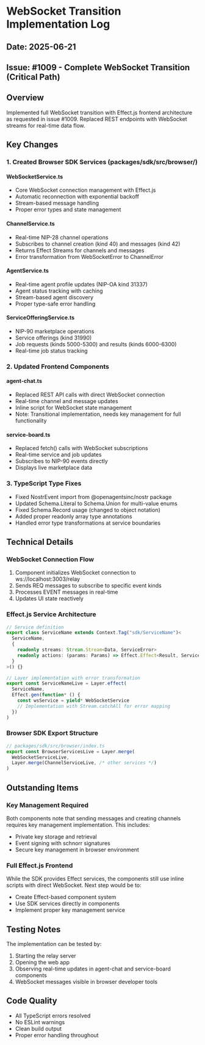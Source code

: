 # WebSocket Transition Implementation Log

## Date: 2025-06-21
## Issue: #1009 - Complete WebSocket Transition (Critical Path)

## Overview
Implemented full WebSocket transition with Effect.js frontend architecture as requested in issue #1009. Replaced REST endpoints with WebSocket streams for real-time data flow.

## Key Changes

### 1. Created Browser SDK Services (packages/sdk/src/browser/)

#### WebSocketService.ts
- Core WebSocket connection management with Effect.js
- Automatic reconnection with exponential backoff
- Stream-based message handling
- Proper error types and state management

#### ChannelService.ts  
- Real-time NIP-28 channel operations
- Subscribes to channel creation (kind 40) and messages (kind 42)
- Returns Effect Streams for channels and messages
- Error transformation from WebSocketError to ChannelError

#### AgentService.ts
- Real-time agent profile updates (NIP-OA kind 31337)
- Agent status tracking with caching
- Stream-based agent discovery
- Proper type-safe error handling

#### ServiceOfferingService.ts
- NIP-90 marketplace operations
- Service offerings (kind 31990)
- Job requests (kinds 5000-5300) and results (kinds 6000-6300)
- Real-time job status tracking

### 2. Updated Frontend Components

#### agent-chat.ts
- Replaced REST API calls with direct WebSocket connection
- Real-time channel and message updates
- Inline script for WebSocket state management
- Note: Transitional implementation, needs key management for full functionality

#### service-board.ts  
- Replaced fetch() calls with WebSocket subscriptions
- Real-time service and job updates
- Subscribes to NIP-90 events directly
- Displays live marketplace data

### 3. TypeScript Type Fixes
- Fixed NostrEvent import from @openagentsinc/nostr package
- Updated Schema.Literal to Schema.Union for multi-value enums
- Fixed Schema.Record usage (changed to object notation)
- Added proper readonly array type annotations
- Handled error type transformations at service boundaries

## Technical Details

### WebSocket Connection Flow
1. Component initializes WebSocket connection to ws://localhost:3003/relay
2. Sends REQ messages to subscribe to specific event kinds
3. Processes EVENT messages in real-time
4. Updates UI state reactively

### Effect.js Service Architecture
```typescript
// Service definition
export class ServiceName extends Context.Tag("sdk/ServiceName")<
  ServiceName,
  {
    readonly streams: Stream.Stream<Data, ServiceError>
    readonly actions: (params: Params) => Effect.Effect<Result, ServiceError>
  }
>() {}

// Layer implementation with error transformation
export const ServiceNameLive = Layer.effect(
  ServiceName,
  Effect.gen(function* () {
    const wsService = yield* WebSocketService
    // Implementation with Stream.catchAll for error mapping
  })
)
```

### Browser SDK Export Structure
```typescript
// packages/sdk/src/browser/index.ts
export const BrowserServicesLive = Layer.merge(
  WebSocketServiceLive,
  Layer.merge(ChannelServiceLive, /* other services */)
)
```

## Outstanding Items

### Key Management Required
Both components note that sending messages and creating channels requires key management implementation. This includes:
- Private key storage and retrieval
- Event signing with schnorr signatures
- Secure key management in browser environment

### Full Effect.js Frontend
While the SDK provides Effect services, the components still use inline scripts with direct WebSocket. Next step would be to:
- Create Effect-based component system
- Use SDK services directly in components
- Implement proper key management service

## Testing Notes

The implementation can be tested by:
1. Starting the relay server
2. Opening the web app
3. Observing real-time updates in agent-chat and service-board components
4. WebSocket messages visible in browser developer tools

## Code Quality
- All TypeScript errors resolved
- No ESLint warnings
- Clean build output
- Proper error handling throughout